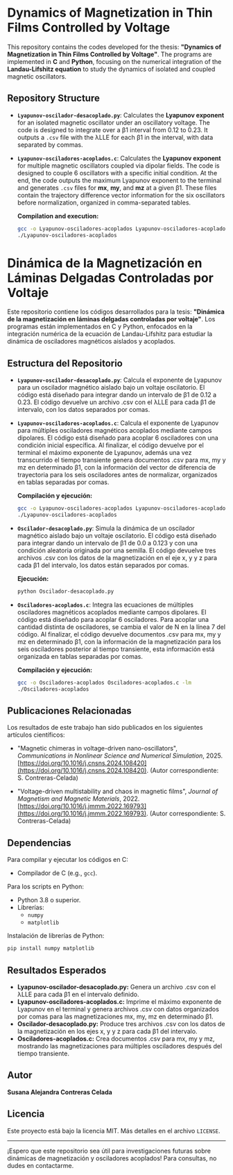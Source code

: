 # Dynamics of Magnetization in Thin Films Controlled by Voltage

This repository contains the codes developed for the thesis: **"Dynamics of Magnetization in Thin Films Controlled by Voltage"**. The programs are implemented in **C** and **Python**, focusing on the numerical integration of the **Landau-Lifshitz equation** to study the dynamics of isolated and coupled magnetic oscillators.

## Repository Structure

* **`Lyapunov-oscilador-desacoplado.py`**: Calculates the **Lyapunov exponent** for an isolated magnetic oscillator under an oscillatory voltage. The code is designed to integrate over a β1 interval from 0.12 to 0.23. It outputs a `.csv` file with the λLLE for each β1 in the interval, with data separated by commas.

* **`Lyapunov-osciladores-acoplados.c`**: Calculates the **Lyapunov exponent** for multiple magnetic oscillators coupled via dipolar fields. The code is designed to couple 6 oscillators with a specific initial condition. At the end, the code outputs the maximum Lyapunov exponent to the terminal and generates `.csv` files for **mx**, **my**, and **mz** at a given β1. These files contain the trajectory difference vector information for the six oscillators before normalization, organized in comma-separated tables.

  **Compilation and execution:**
  ```bash
  gcc -o Lyapunov-osciladores-acoplados Lyapunov-osciladores-acoplados.c -lm
  ./Lyapunov-osciladores-acoplados


# Dinámica de la Magnetización en Láminas Delgadas Controladas por Voltaje

Este repositorio contiene los códigos desarrollados para la tesis: **"Dinámica de la magnetización en láminas delgadas controladas por voltaje"**. Los programas están implementados en C y Python, enfocados en la integración numérica de la ecuación de Landau-Lifshitz para estudiar la dinámica de osciladores magnéticos aislados y acoplados.

## Estructura del Repositorio

- **`Lyapunov-oscilador-desacoplado.py`**: Calcula el exponente de Lyapunov para un oscilador magnético aislado bajo un voltaje oscilatorio. El código está diseñado para integrar dando un intervalo de β1 de 0.12 a 0.23. El código devuelve un archivo .csv con el λLLE para cada β1 de intervalo, con los datos separados por comas.

- **`Lyapunov-osciladores-acoplados.c`**: Calcula el exponente de Lyapunov para múltiples osciladores magnéticos acoplados mediante campos dipolares. El código está diseñado para acoplar 6 osciladores con una condición inicial específica. Al finalizar, el código devuelve por el terminal el máximo exponente de Lyapunov, además una vez transcurrido el tiempo transiente genera documentos .csv para mx, my y mz en determinado β1, con la información del vector de diferencia de trayectoria para los seis osciladores antes de normalizar, organizados en tablas separadas por comas.

  **Compilación y ejecución:**
  ```bash
  gcc -o Lyapunov-osciladores-acoplados Lyapunov-osciladores-acoplados.c -lm
  ./Lyapunov-osciladores-acoplados
  ```

- **`Oscilador-desacoplado.py`**: Simula la dinámica de un oscilador magnético aislado bajo un voltaje oscilatorio. El código está diseñado para integrar dando un intervalo de β1 de 0.0 a 0.123 y con una condición aleatoria originada por una semilla. El código devuelve tres archivos .csv con los datos de la magnetización en el eje x, y y z para cada β1 del intervalo, los datos están separados por comas.

  **Ejecución:**
  ```bash
  python Oscilador-desacoplado.py
  ```

- **`Osciladores-acoplados.c`**: Integra las ecuaciones de múltiples osciladores magnéticos acoplados mediante campos dipolares. El código está diseñado para acoplar 6 osciladores. Para acoplar una cantidad distinta de osciladores, se cambia el valor de N en la línea 7 del código. Al finalizar, el código devuelve documentos .csv para mx, my y mz en determinado β1, con la información de la magnetización para los seis osciladores posterior al tiempo transiente, esta información está organizada en tablas separadas por comas.

  **Compilación y ejecución:**
  ```bash
  gcc -o Osciladores-acoplados Osciladores-acoplados.c -lm
  ./Osciladores-acoplados
  ```

## Publicaciones Relacionadas

Los resultados de este trabajo han sido publicados en los siguientes artículos científicos:

- "Magnetic chimeras in voltage-driven nano-oscillators", *Communications in Nonlinear Science and Numerical Simulation*, 2025. [https://doi.org/10.1016/j.cnsns.2024.108420](https://doi.org/10.1016/j.cnsns.2024.108420). (Autor correspondiente: S. Contreras-Celada)

- "Voltage-driven multistability and chaos in magnetic films", *Journal of Magnetism and Magnetic Materials*, 2022. [https://doi.org/10.1016/j.jmmm.2022.169793](https://doi.org/10.1016/j.jmmm.2022.169793). (Autor correspondiente: S. Contreras-Celada)

## Dependencias

Para compilar y ejecutar los códigos en C:
- Compilador de C (e.g., `gcc`).

Para los scripts en Python:
- Python 3.8 o superior.
- Librerías:
  - `numpy`
  - `matplotlib`

Instalación de librerías de Python:
```bash
pip install numpy matplotlib
```

## Resultados Esperados

- **Lyapunov-oscilador-desacoplado.py:** Genera un archivo .csv con el λLLE para cada β1 en el intervalo definido.
- **Lyapunov-osciladores-acoplados.c:** Imprime el máximo exponente de Lyapunov en el terminal y genera archivos .csv con datos organizados por comas para las magnetizaciones mx, my, mz en determinado β1.
- **Oscilador-desacoplado.py:** Produce tres archivos .csv con los datos de la magnetización en los ejes x, y y z para cada β1 del intervalo.
- **Osciladores-acoplados.c:** Crea documentos .csv para mx, my y mz, mostrando las magnetizaciones para múltiples osciladores después del tiempo transiente.

## Autor

**Susana Alejandra Contreras Celada**

## Licencia

Este proyecto está bajo la licencia MIT. Más detalles en el archivo `LICENSE`.

---

¡Espero que este repositorio sea útil para investigaciones futuras sobre dinámicas de magnetización y osciladores acoplados! Para consultas, no dudes en contactarme.

